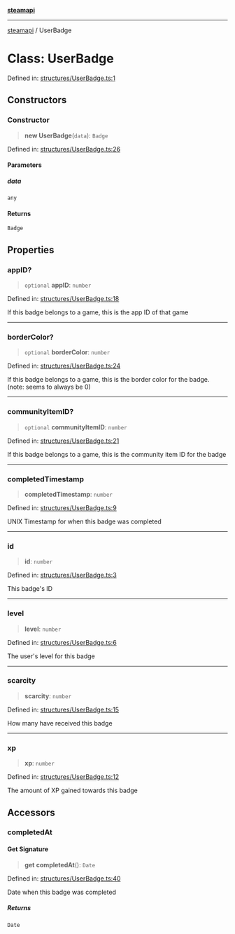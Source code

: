 [**steamapi**](../README.md)

***

[steamapi](../README.md) / UserBadge

# Class: UserBadge

Defined in: [structures/UserBadge.ts:1](https://github.com/xDimGG/node-steamapi/blob/1fe06d2c5a85fee5e9f5e4f0962481cbd53a974e/src/structures/UserBadge.ts#L1)

## Constructors

### Constructor

> **new UserBadge**(`data`): `Badge`

Defined in: [structures/UserBadge.ts:26](https://github.com/xDimGG/node-steamapi/blob/1fe06d2c5a85fee5e9f5e4f0962481cbd53a974e/src/structures/UserBadge.ts#L26)

#### Parameters

##### data

`any`

#### Returns

`Badge`

## Properties

### appID?

> `optional` **appID**: `number`

Defined in: [structures/UserBadge.ts:18](https://github.com/xDimGG/node-steamapi/blob/1fe06d2c5a85fee5e9f5e4f0962481cbd53a974e/src/structures/UserBadge.ts#L18)

If this badge belongs to a game, this is the app ID of that game

***

### borderColor?

> `optional` **borderColor**: `number`

Defined in: [structures/UserBadge.ts:24](https://github.com/xDimGG/node-steamapi/blob/1fe06d2c5a85fee5e9f5e4f0962481cbd53a974e/src/structures/UserBadge.ts#L24)

If this badge belongs to a game, this is the border color for the badge. (note: seems to always be 0)

***

### communityItemID?

> `optional` **communityItemID**: `number`

Defined in: [structures/UserBadge.ts:21](https://github.com/xDimGG/node-steamapi/blob/1fe06d2c5a85fee5e9f5e4f0962481cbd53a974e/src/structures/UserBadge.ts#L21)

If this badge belongs to a game, this is the community item ID for the badge

***

### completedTimestamp

> **completedTimestamp**: `number`

Defined in: [structures/UserBadge.ts:9](https://github.com/xDimGG/node-steamapi/blob/1fe06d2c5a85fee5e9f5e4f0962481cbd53a974e/src/structures/UserBadge.ts#L9)

UNIX Timestamp for when this badge was completed

***

### id

> **id**: `number`

Defined in: [structures/UserBadge.ts:3](https://github.com/xDimGG/node-steamapi/blob/1fe06d2c5a85fee5e9f5e4f0962481cbd53a974e/src/structures/UserBadge.ts#L3)

This badge's ID

***

### level

> **level**: `number`

Defined in: [structures/UserBadge.ts:6](https://github.com/xDimGG/node-steamapi/blob/1fe06d2c5a85fee5e9f5e4f0962481cbd53a974e/src/structures/UserBadge.ts#L6)

The user's level for this badge

***

### scarcity

> **scarcity**: `number`

Defined in: [structures/UserBadge.ts:15](https://github.com/xDimGG/node-steamapi/blob/1fe06d2c5a85fee5e9f5e4f0962481cbd53a974e/src/structures/UserBadge.ts#L15)

How many have received this badge

***

### xp

> **xp**: `number`

Defined in: [structures/UserBadge.ts:12](https://github.com/xDimGG/node-steamapi/blob/1fe06d2c5a85fee5e9f5e4f0962481cbd53a974e/src/structures/UserBadge.ts#L12)

The amount of XP gained towards this badge

## Accessors

### completedAt

#### Get Signature

> **get** **completedAt**(): `Date`

Defined in: [structures/UserBadge.ts:40](https://github.com/xDimGG/node-steamapi/blob/1fe06d2c5a85fee5e9f5e4f0962481cbd53a974e/src/structures/UserBadge.ts#L40)

Date when this badge was completed

##### Returns

`Date`
